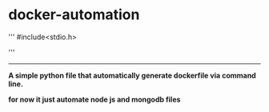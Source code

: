 # docker-automation

'''
#include<stdio.h>

'''

--------------------------------------------------------------------------------

__A simple python file that automatically generate dockerfile via command line.__

__for now it just automate node js and mongodb files__

